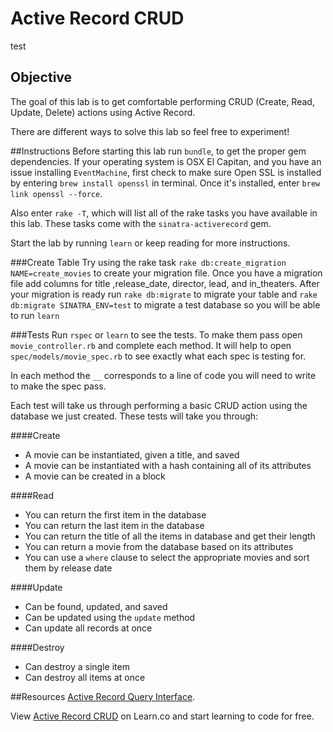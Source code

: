# Active Record CRUD
test
## Objective
The goal of this lab is to get comfortable performing CRUD (Create, Read, Update, Delete) actions using Active Record.

There are different ways to solve this lab so feel free to experiment!

##Instructions
Before starting this lab run `bundle`, to get the proper gem dependencies. If your operating system is OSX El Capitan, and you have an issue installing `EventMachine`, first check to make sure Open SSL is installed by entering `brew install openssl` in terminal. Once it's installed, enter `brew link openssl --force`.

Also enter `rake -T`, which will list all of the rake tasks you have available in this lab. These tasks come with the `sinatra-activerecord` gem.

Start the lab by running `learn` or keep reading for more instructions.

###Create Table
Try using the rake task `rake db:create_migration NAME=create_movies` to create your migration file.
Once you have a migration file add columns for title ,release_date, director, lead, and in_theaters.
After your migration is ready run `rake db:migrate` to migrate your table and `rake db:migrate SINATRA_ENV=test` to migrate a test database so you will be able to run `learn`

###Tests
Run `rspec` or `learn` to see the tests. To make them pass open `movie_controller.rb` and complete each method. It will help to open `spec/models/movie_spec.rb` to see exactly what each spec is testing for.

In each method the `__` corresponds to a line of code you will need to write to make the spec pass. 

Each test will take us through performing a basic CRUD action using the database we just created. These tests will take you through:

####Create
* A movie can be instantiated, given a title, and saved
* A movie can be instantiated with a hash containing all of its attributes
* A movie can be created in a block

####Read
* You can return the first item in the database
* You can return the last item in the database
* You can return the title of all the items in database and get their length
* You can return a movie from the database based on its attributes
* You can use a `where` clause to select the appropriate movies and sort them by release date

####Update
* Can be found, updated, and saved
* Can be updated using the `update` method
* Can update all records at once

####Destroy
* Can destroy a single item
* Can destroy all items at once


##Resources
[Active Record Query Interface](http://guides.rubyonrails.org/active_record_querying.html).

<p data-visibility='hidden'>View <a href='https://learn.co/lessons/activerecord-crud' title='Active Record CRUD'>Active Record CRUD</a> on Learn.co and start learning to code for free.</p>
